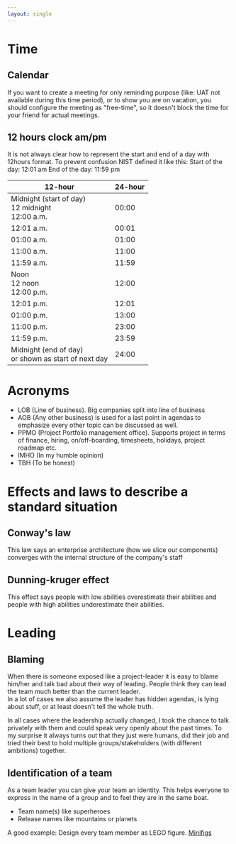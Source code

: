 ```yaml
---
layout: single
---
```


# Time 
## Calendar
If you want to create a meeting for only reminding purpose (like: UAT not available during this time period), 
or to show you are on vacation, you should configure the meeting as "free-time", so it doesn't block the time for your friend for actual meetings.

## 12 hours clock am/pm
It is not always clear how to represent the start and end of a day with 12hours format. To prevent confusion NIST defined it like this:
Start of the day: 12:01 am
End of the day: 11:59 pm

| 12-hour                                                      | 24-hour |
|--------------------------------------------------------------|--------| 
| Midnight (start of day) <br /> 12 midnight <br /> 12:00 a.m. | 	00:00 |
| 12:01 a.m.                                                   | 	00:01 |
| 01:00 a.m.                                                   | 	01:00 |
| 11:00 a.m.                                                   | 	11:00 |
| 11:59 a.m.                                                   | 	11:59 |
| Noon <br /> 12 noon <br /> 12:00 p.m.	                       | 12:00  |
| 12:01 p.m.                                                   | 	12:01 |
| 01:00 p.m.                                                   | 	13:00 |
| 11:00 p.m.                                                   | 	23:00 |
| 11:59 p.m.                                                   | 	23:59 |
| Midnight (end of day) <br /> or shown as start of next day   | 24:00 |

# Acronyms
- LOB (Line of business). Big companies split into line of business
- AOB (Any other business) is used for a last point in agendas to emphasize every other topic can be discussed as well.
- PPMO (Project Portfolio management office). Supports project in terms of finance, hiring, on/off-boarding, timesheets, holidays, project roadmap etc.
- IMHO (In my humble opinion)
- TBH (To be honest)

# Effects and laws to describe a standard situation

## Conway's law
This law says an enterprise architecture (how we slice our components) converges with the internal structure of the company's staff
  
## Dunning-kruger effect
This effect says people with low abilities overestimate their abilities and people with high abilities underestimate their abilities. 

# Leading
## Blaming
When there is someone exposed like a project-leader it is easy to blame him/her and talk bad about their way of leading. 
People think they can lead the team much better than the current leader.  
In a lot of cases we also assume the leader has hidden agendas, is lying about stuff, or at least doesn't tell the whole truth. 

In all cases where the leadership actually changed, I took the chance to talk privately with them and could speak 
very openly about the past times. To my surprise it always turns out that they just were humans, did their job and tried their best
to hold multiple groups/stakeholders (with different ambitions) together. 

## Identification of a team
As a team leader you can give your team an identity. This helps everyone to express in the name of a group and to feel they are in the same boat.
* Team name(s) like superheroes
* Release names like mountains or planets 
 
A good example: Design every team member as LEGO figure. [Minifigs](https://minifigs.me/)

